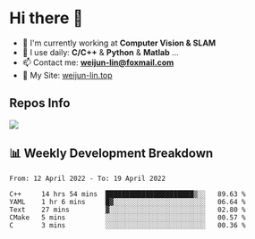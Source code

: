 # Hi there 👋

<!--
**Weijun-Lin/Weijun-Lin** is a ✨ _special_ ✨ repository because its `README.md` (this file) appears on your GitHub profile.

Here are some ideas to get you started:

- 🔭 I’m currently working on ...
- 🌱 I’m currently learning ...
- 👯 I’m looking to collaborate on ...
- 🤔 I’m looking for help with ...
- 💬 Ask me about ...
- 📫 How to reach me: ...
- 😄 Pronouns: ...
- ⚡ Fun fact: ...
-->

- 🏢 I'm currently working at **Computer Vision & SLAM**
- 🚀 I use daily: **C/C++** & **Python** & **Matlab** ...
- 📫 Contact me: **weijun-lin@foxmail.com**
- 🔗 My Site: [weijun-lin.top](https://weijun-lin.top/p)

  

## Repos Info
![](https://github-readme-stats.vercel.app/api?username=Weijun-Lin&theme=cobalt)

## 📊 Weekly Development Breakdown

<!--START_SECTION:waka-->

```text
From: 12 April 2022 - To: 19 April 2022

C++     14 hrs 54 mins  ██████████████████████▒░░   89.63 %
YAML    1 hr 6 mins     █▓░░░░░░░░░░░░░░░░░░░░░░░   06.64 %
Text    27 mins         ▓░░░░░░░░░░░░░░░░░░░░░░░░   02.80 %
CMake   5 mins          ░░░░░░░░░░░░░░░░░░░░░░░░░   00.57 %
C       3 mins          ░░░░░░░░░░░░░░░░░░░░░░░░░   00.36 %
```

<!--END_SECTION:waka-->
